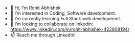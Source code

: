 - 👋 Hi, I’m Rohit Abhishek
- 👀 I’m interested in Coding, Software development.
- 🌱 I’m currently learning Full Stack web developemnt.
- 💞️ I’m looking to collaborate on linkedin: https://www.linkedin.com/in/rohit-abhishek-422808194/
- 📫 Reach me through LinkedIn!

<!---
rabhi1611/rabhi1611 is a ✨ special ✨ repository because its `README.md` (this file) appears on your GitHub profile.
You can click the Preview link to take a look at your changes.
--->
